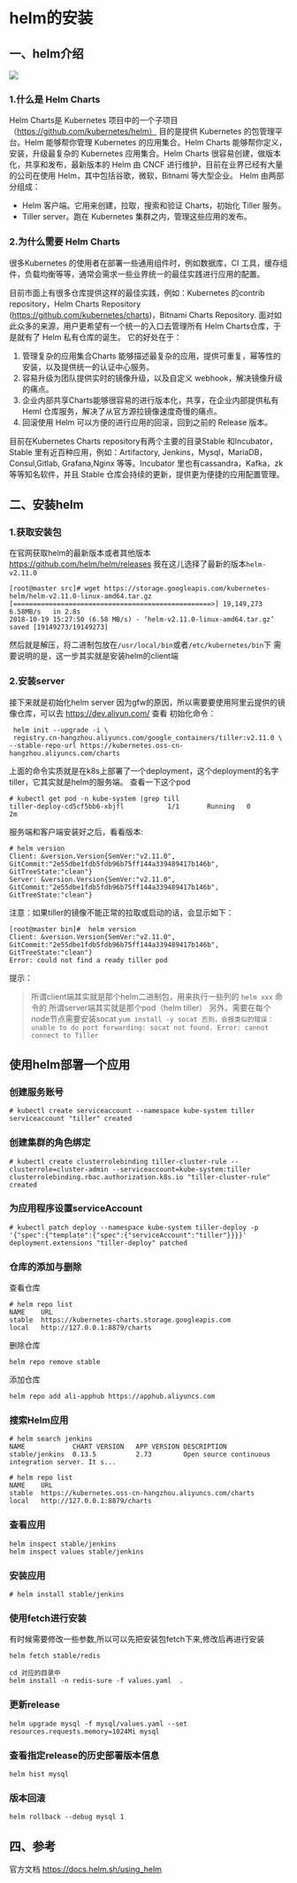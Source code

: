 <!-- toc -->

# helm的安装

## 一、helm介绍
![](../images/screenshot_1539936296530.png)
### 1.什么是 Helm Charts
Helm Charts是 Kubernetes 项目中的一个子项目（https://github.com/kubernetes/helm） 目的是提供 Kubernetes 的包管理平台。Helm 能够帮你管理 Kubernetes 的应用集合。Helm Charts 能够帮你定义，安装，升级最复杂的 Kubernetes 应用集合。Helm Charts 很容易创建，做版本化，共享和发布，最新版本的 Helm 由 CNCF 进行维护，目前在业界已经有大量的公司在使用 Helm，其中包括谷歌，微软，Bitnami 等大型企业。
Helm 由两部分组成：
* Helm 客户端。它用来创建，拉取，搜索和验证 Charts，初始化 Tiller 服务。
* Tiller server。跑在 Kubernetes 集群之内，管理这些应用的发布。

### 2.为什么需要 Helm Charts
很多Kubernetes 的使用者在部署一些通用组件时，例如数据库，CI 工具，缓存组件，负载均衡等等，通常会需求一些业界统一的最佳实践进行应用的配置。

目前市面上有很多仓库提供这样的最佳实践，例如：Kubernetes 的contrib repository，Helm Charts Repository (https://github.com/kubernetes/charts)，Bitnami Charts Repository. 面对如此众多的来源，用户更希望有一个统一的入口去管理所有 Helm Charts仓库，于是就有了 Helm 私有仓库的诞生。
它的好处在于：
1. 管理复杂的应用集合Charts 能够描述最复杂的应用，提供可重复，幂等性的安装，以及提供统一的认证中心服务。
2. 容易升级为团队提供实时的镜像升级，以及自定义 webhook，解决镜像升级的痛点。
3. 企业内部共享Charts能够很容易的进行版本化，共享，在企业内部提供私有Heml 仓库服务，解决了从官方源拉镜像速度奇慢的痛点。
4. 回滚使用 Helm 可以方便的进行应用的回滚，回到之前的 Release 版本。

目前在Kubernetes Charts repository有两个主要的目录Stable 和Incubator，Stable 里有近百种应用，例如：Artifactory, Jenkins，Mysql，MariaDB，Consul,Gitlab, Grafana,Nginx 等等。Incubator 里也有cassandra，Kafka，zk 等等知名软件，并且 Stable 仓库会持续的更新，提供更为便捷的应用配置管理。

## 二、安装helm
### 1.获取安装包
在官网获取helm的最新版本或者其他版本 https://github.com/helm/helm/releases
我在这儿选择了最新的版本`helm-v2.11.0`
```
[root@master src]# wget https://storage.googleapis.com/kubernetes-helm/helm-v2.11.0-linux-amd64.tar.gz
[==================================================>] 19,149,273  6.58MB/s   in 2.8s
2018-10-19 15:27:50 (6.58 MB/s) - ‘helm-v2.11.0-linux-amd64.tar.gz’ saved [19149273/19149273]
```

然后就是解压，将二进制包放在`/usr/local/bin`或者`/etc/kubernetes/bin`下
需要说明的是，这一步其实就是安装helm的client端

### 2.安装server
接下来就是初始化helm server
因为gfw的原因，所以需要要使用阿里云提供的镜像仓库，可以去 https://dev.aliyun.com/  查看
初始化命令：
```
 helm init --upgrade -i \
 registry.cn-hangzhou.aliyuncs.com/google_containers/tiller:v2.11.0 \
--stable-repo-url https://kubernetes.oss-cn-hangzhou.aliyuncs.com/charts
```
上面的命令实质就是在k8s上部署了一个deployment，这个deployment的名字 tiller，它其实就是helm的服务端。
查看一下这个pod
```
# kubectl get pod -n kube-system |grep till
tiller-deploy-cd5cf5bb6-xbjfl           1/1       Running   0          2m
```
服务端和客户端安装好之后，看看版本:
```
# helm version
Client: &version.Version{SemVer:"v2.11.0", GitCommit:"2e55dbe1fdb5fdb96b75ff144a339489417b146b", GitTreeState:"clean"}
Server: &version.Version{SemVer:"v2.11.0", GitCommit:"2e55dbe1fdb5fdb96b75ff144a339489417b146b", GitTreeState:"clean"}
```
注意：如果tiller的镜像不能正常的拉取或启动的话，会显示如下：
```
[root@master bin]#  helm version
Client: &version.Version{SemVer:"v2.11.0", GitCommit:"2e55dbe1fdb5fdb96b75ff144a339489417b146b", GitTreeState:"clean"}
Error: could not find a ready tiller pod
```
提示：
> 所谓client端其实就是那个helm二进制包，用来执行一些列的 `helm xxx` 命令的
> 所谓server端其实就是那个pod（helm tiller）
> 另外，需要在每个node节点需要安装socat
        ```
        yum install -y socat
        否则，会报类似的错误：
        unable to do port forwarding: socat not found.
        Error: cannot connect to Tiller
        ```

## 使用helm部署一个应用
### 创建服务账号
```
# kubectl create serviceaccount --namespace kube-system tiller
serviceaccount "tiller" created
```

### 创建集群的角色绑定
```
# kubectl create clusterrolebinding tiller-cluster-rule --clusterrole=cluster-admin --serviceaccount=kube-system:tiller
clusterrolebinding.rbac.authorization.k8s.io "tiller-cluster-rule" created
```

### 为应用程序设置serviceAccount
```
# kubectl patch deploy --namespace kube-system tiller-deploy -p '{"spec":{"template":{"spec":{"serviceAccount":"tiller"}}}}'
deployment.extensions "tiller-deploy" patched
```
### 仓库的添加与删除
查看仓库
```
# helm repo list
NAME    URL
stable  https://kubernetes-charts.storage.googleapis.com
local   http://127.0.0.1:8879/charts
```

删除仓库
```
helm repo remove stable
```

添加仓库
```
helm repo add ali-apphub https://apphub.aliyuncs.com
```

### 搜索Helm应用
```
# helm search jenkins
NAME          	CHART VERSION	APP VERSION	DESCRIPTION
stable/jenkins	0.13.5       	2.73       	Open source continuous integration server. It s...

# helm repo list
NAME  	URL
stable	https://kubernetes.oss-cn-hangzhou.aliyuncs.com/charts
local 	http://127.0.0.1:8879/charts
```

### 查看应用
```
helm inspect stable/jenkins
helm inspect values stable/jenkins
```

### 安装应用
```
# helm install stable/jenkins
```

### 使用fetch进行安装
有时候需要修改一些参数,所以可以先把安装包fetch下来,修改后再进行安装
```
helm fetch stable/redis

cd 对应的目录中
helm install -n redis-sure -f values.yaml  .
```

### 更新release
```
helm upgrade mysql -f mysql/values.yaml --set resources.requests.memory=1024Mi mysql
```

### 查看指定release的历史部署版本信息
```
helm hist mysql
```

### 版本回滚
```
helm rollback --debug mysql 1
```

## 四、参考
官方文档 https://docs.helm.sh/using_helm
